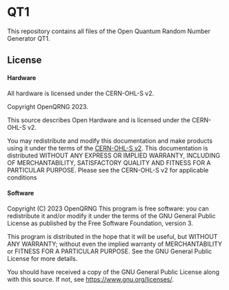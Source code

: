 # QT1
This repository contains all files of the Open Quantum Random Number Generator QT1.

## License

#### Hardware
All hardware is licensed under the CERN-OHL-S v2.

Copyright OpenQRNG 2023.

This source describes Open Hardware and is licensed under the CERN-OHL-S v2.

You may redistribute and modify this documentation and make products using it under the terms of the [CERN-OHL-S v2](https:/cern.ch/cern-ohl). This documentation is distributed WITHOUT ANY EXPRESS OR IMPLIED WARRANTY, INCLUDING OF MERCHANTABILITY, SATISFACTORY QUALITY AND FITNESS FOR A PARTICULAR PURPOSE. Please see the CERN-OHL-S v2 for applicable conditions

#### Software
Copyright (C) 2023 OpenQRNG
This program is free software: you can redistribute it and/or modify it under the terms of the GNU General Public License as published by the Free Software Foundation, version 3.

This program is distributed in the hope that it will be useful, but WITHOUT ANY WARRANTY; without even the implied warranty of MERCHANTABILITY or FITNESS FOR A PARTICULAR PURPOSE. See the GNU General Public License for more details.

You should have received a copy of the GNU General Public License along with this source. If not, see https://www.gnu.org/licenses/.

